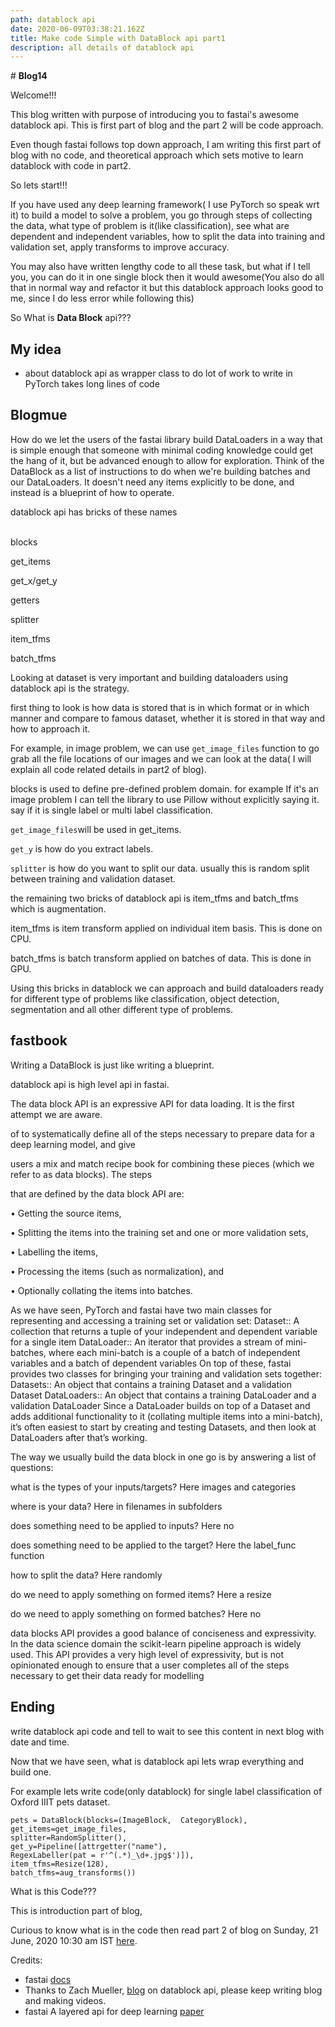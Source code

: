 ```yaml
---
path: datablock api
date: 2020-06-09T03:38:21.162Z
title: Make code Simple with DataBlock api part1
description: all details of datablock api
---
```

\# **Blog14**

Welcome!!!

This blog written with purpose of introducing you to fastai's awesome datablock api. This is first part of blog and the part 2 will be code approach.

Even though fastai follows top down approach, I am writing this first part of blog with no code, and theoretical approach which sets motive to learn datablock with code in part2.

So lets start!!!

If you have used any deep learning framework( I use PyTorch so speak wrt it) to build a model to solve a problem, you go through steps of collecting the data, what type of problem is it(like classification), see what are dependent and independent variables, how to split the data into training and validation set, apply transforms to improve accuracy.

You may also have written lengthy code to all these task, but what if I tell you, you can do it in one single block then it would awesome(You also do all that in normal way and refactor it but this datablock approach looks good to me, since I do less error while following this)

So What is **Data Block** api???





## My idea

* about datablock api as wrapper class to do lot of work to write in PyTorch takes long lines of code

## Blogmue

How do we let the users of the fastai library build DataLoaders in a way that is simple enough that someone with minimal coding knowledge could get the hang of it, but be advanced enough to allow for exploration. Think of the DataBlock as a list of instructions to do when we're building batches and our DataLoaders. It doesn't need any items explicitly to be done, and instead is a blueprint of how to operate.

datablock api has bricks of these names 

\
blocks

get_items

get_x/get_y

getters

splitter

item_tfms

batch_tfms

Looking at dataset is very important and building dataloaders using datablock api is the strategy. 

first thing to look is how data is stored that is in which format or in which manner and compare to famous dataset, whether it is stored in that way and how to approach it.

For example, in image problem, we can use `get_image_files` function to go grab all the file locations of our images and we can look at the data( I will explain all code related details in part2 of blog).

blocks is used to define pre-defined problem domain. for example If it's an image problem I can tell the library to use Pillow without explicitly saying it. say if it is single label or multi label classification.

`get_image_files`will be used in get_items.

`get_y` is how do you extract labels.

`splitter` is how do you want to split our data. usually this is random split between training and validation dataset. 

the remaining two bricks of datablock api is item_tfms and batch_tfms which is augmentation.

item_tfms is item transform applied on individual item basis. This is done on CPU.

batch_tfms is batch transform applied on batches of data. This is done in GPU.

Using this bricks in datablock we can approach and build dataloaders ready for different type of problems like classification, object detection, segmentation and all other different type of problems.

## fastbook

Writing a DataBlock is just like writing a blueprint.

datablock api is high level api in fastai.

 The data block API is an expressive API for data loading. It is the first attempt we are aware.

of to systematically define all of the steps necessary to prepare data for a deep learning model, and give

users a mix and match recipe book for combining these pieces (which we refer to as data blocks). The steps

that are defined by the data block API are:

• Getting the source items,

• Splitting the items into the training set and one or more validation sets,

• Labelling the items,

• Processing the items (such as normalization), and

• Optionally collating the items into batches.

As we have seen, PyTorch and fastai have two main classes for representing and accessing a training set or validation set: Dataset:: A collection that returns a tuple of your independent and dependent variable for a single item DataLoader:: An iterator that provides a stream of mini-batches, where each mini-batch is a couple of a batch of independent variables and a batch of dependent variables On top of these, fastai provides two classes for bringing your training and validation sets together: Datasets:: An object that contains a training Dataset and a validation Dataset DataLoaders:: An object that contains a training DataLoader and a validation DataLoader Since a DataLoader builds on top of a Dataset and adds additional functionality to it (collating multiple items into a mini-batch), it’s often easiest to start by creating and testing Datasets, and then look at DataLoaders after that’s working.

The way we usually build the data block in one go is by answering a list of questions:

what is the types of your inputs/targets? Here images and categories

where is your data? Here in filenames in subfolders

does something need to be applied to inputs? Here no

does something need to be applied to the target? Here the label_func function

how to split the data? Here randomly

do we need to apply something on formed items? Here a resize

do we need to apply something on formed batches? Here no

data blocks API provides a good balance of conciseness and expressivity. In the data science domain the scikit-learn pipeline approach is widely used. This API provides a very high level of expressivity, but is not opinionated enough to ensure that a user completes all of the steps necessary to get their data ready for modelling

## Ending

write datablock api code and tell to wait to see this content in next blog with date and time.

Now that we have seen, what is datablock api lets wrap everything and build one.

For example lets write code(only datablock) for single label classification of Oxford IIIT pets dataset.

```
pets = DataBlock(blocks=(ImageBlock,  CategoryBlock),  
get_items=get_image_files,  
splitter=RandomSplitter(),  
get_y=Pipeline([attrgetter("name"),  
RegexLabeller(pat = r'^(.*)_\d+.jpg$')]),  
item_tfms=Resize(128),  
batch_tfms=aug_transforms())
```

What is this Code???

This is introduction part of blog, 

Curious to know what is in the code then read part 2 of blog on Sunday, 21 June, 2020 10:30 am IST [here](https://kirankamath.netlify.app/blog/make-code-simple-with-datablock-api-part2/).

Credits:

* fastai [docs](https://dev.fast.ai/) 
* Thanks to Zach Mueller, [blog](https://muellerzr.github.io/fastblog/datablock/2020/03/21/DataBlockAPI.html) on datablock api, please keep writing blog and making videos.
* fastai A layered api for deep learning [paper](https://arxiv.org/pdf/2002.04688.pdf)
